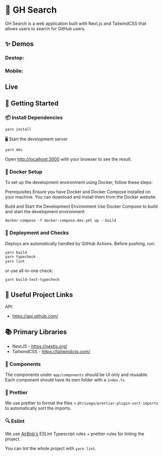 # 🚀 GH Search

GH Search is a web application built with Next.js and TailwindCSS that allows users to search for GitHub users.

## ✨ Demos

### Destop:

### Mobile:

## Live

## 🏁 Getting Started

### 📦 Install Dependencies

```zsh
yarn install
```

🖥️ Start the development server

```zsh
yarn dev
```

Open [http://localhost:3000](http://localhost:3000) with your browser to see the result.

### 🐳 Docker Setup

To set up the development environment using Docker, follow these steps:

Prerequisites
Ensure you have Docker and Docker Compose installed on your machine. You can download and install them from the Docker website.

Build and Start the Development Environment
Use Docker Compose to build and start the development environment:

```
docker-compose -f docker-compose.dev.yml up --build
```

### 🚀 Deployment and Checks

Deploys are automatically handled by GitHub Actions. Before pushing, run:

```zsh
yarn build
yarn typecheck
yarn lint
```

or use all-in-one check:

```zsh
yarn build-test-typecheck
```

## 🔗 Useful Project Links

API:

- https://api.github.com/

## 📚 Primary Libraries

- NextJS - https://nextjs.org/
- TailwindCSS - https://tailwindcss.com/

### 🧱 Components

The components under `app/components` should be UI only and reusable. Each component should have its own folder with a
`index.ts`

### 🎨 Prettier

We use prettier to format the files + `@trivago/prettier-plugin-sort-imports` to automatically sort the imports.

### 🔍 Eslint

We use [AirBnb's](https://www.npmjs.com/package/eslint-config-airbnb) ESLint Typescript rules + prettier rules for linting
the project.

You can lint the whole project with `yarn lint`.
